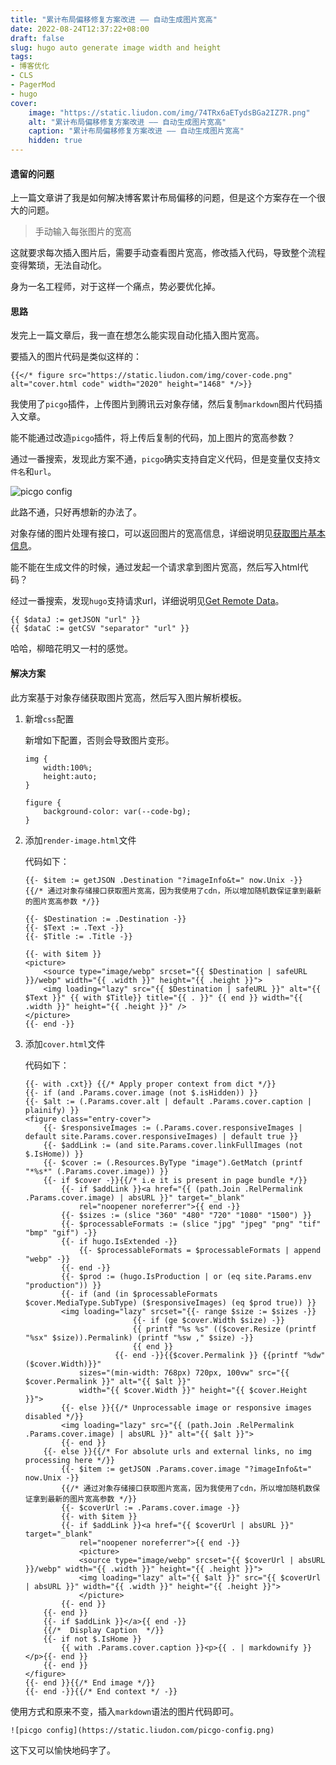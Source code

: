 ```yaml
---
title: "累计布局偏移修复方案改进 —— 自动生成图片宽高"
date: 2022-08-24T12:37:22+08:00
draft: false
slug: hugo auto generate image width and height
tags: 
- 博客优化
- CLS
- PagerMod
- hugo
cover:
    image: "https://static.liudon.com/img/74TRx6aETydsBGa2IZ7R.png"
    alt: "累计布局偏移修复方案改进 —— 自动生成图片宽高"
    caption: "累计布局偏移修复方案改进 —— 自动生成图片宽高"
    hidden: true
---
```


#### 遗留的问题

上一篇文章讲了我是如何解决博客累计布局偏移的问题，但是这个方案存在一个很大的问题。

> 手动输入每张图片的宽高

这就要求每次插入图片后，需要手动查看图片宽高，修改插入代码，导致整个流程变得繁琐，无法自动化。

身为一名工程师，对于这样一个痛点，势必要优化掉。

#### 思路

发完上一篇文章后，我一直在想怎么能实现自动化插入图片宽高。

要插入的图片代码是类似这样的：

```
{{</* figure src="https://static.liudon.com/img/cover-code.png" alt="cover.html code" width="2020" height="1468" */>}}
```

我使用了`picgo`插件，上传图片到腾讯云对象存储，然后复制`markdown`图片代码插入文章。

能不能通过改造`picgo`插件，将上传后复制的代码，加上图片的宽高参数？

通过一番搜索，发现此方案不通，`picgo`确实支持自定义代码，但是变量仅支持`文件名`和`url`。

![picgo config](https://static.liudon.com/picgo-config.png)

此路不通，只好再想新的办法了。

对象存储的图片处理有接口，可以返回图片的宽高信息，详细说明见[获取图片基本信息](https://cloud.tencent.com/document/product/460/6927)。

能不能在生成文件的时候，通过发起一个请求拿到图片宽高，然后写入html代码？

经过一番搜索，发现`hugo`支持请求url，详细说明见[Get Remote Data](https://gohugo.io/templates/data-templates/#get-remote-data)。

```
{{ $dataJ := getJSON "url" }}
{{ $dataC := getCSV "separator" "url" }}
```

哈哈，柳暗花明又一村的感觉。

#### 解决方案

此方案基于对象存储获取图片宽高，然后写入图片解析模板。

1. 新增`css`配置

    新增如下配置，否则会导致图片变形。

    ```
    img {
        width:100%;
        height:auto;
    }

    figure {
        background-color: var(--code-bg);
    }
    ```

2. 添加`render-image.html`文件

    代码如下：

    ```
    {{- $item := getJSON .Destination "?imageInfo&t=" now.Unix -}}
    {{/* 通过对象存储接口获取图片宽高，因为我使用了cdn，所以增加随机数保证拿到最新的图片宽高参数 */}}

    {{- $Destination := .Destination -}}
    {{- $Text := .Text -}}
    {{- $Title := .Title -}}

    {{- with $item }}
    <picture>
        <source type="image/webp" srcset="{{ $Destination | safeURL }}/webp" width="{{ .width }}" height="{{ .height }}">
        <img loading="lazy" src="{{ $Destination | safeURL }}" alt="{{ $Text }}" {{ with $Title}} title="{{ . }}" {{ end }} width="{{ .width }}" height="{{ .height }}" />
    </picture>
    {{- end -}}
    ```

3. 添加`cover.html`文件

    代码如下：

    ```
    {{- with .cxt}} {{/* Apply proper context from dict */}}
    {{- if (and .Params.cover.image (not $.isHidden)) }}
    {{- $alt := (.Params.cover.alt | default .Params.cover.caption | plainify) }}
    <figure class="entry-cover">
        {{- $responsiveImages := (.Params.cover.responsiveImages | default site.Params.cover.responsiveImages) | default true }}
        {{- $addLink := (and site.Params.cover.linkFullImages (not $.IsHome)) }}
        {{- $cover := (.Resources.ByType "image").GetMatch (printf "*%s*" (.Params.cover.image)) }}
        {{- if $cover -}}{{/* i.e it is present in page bundle */}}
            {{- if $addLink }}<a href="{{ (path.Join .RelPermalink .Params.cover.image) | absURL }}" target="_blank"
                rel="noopener noreferrer">{{ end -}}
            {{- $sizes := (slice "360" "480" "720" "1080" "1500") }}
            {{- $processableFormats := (slice "jpg" "jpeg" "png" "tif" "bmp" "gif") -}}
            {{- if hugo.IsExtended -}}
                {{- $processableFormats = $processableFormats | append "webp" -}}
            {{- end -}}
            {{- $prod := (hugo.IsProduction | or (eq site.Params.env "production")) }}
            {{- if (and (in $processableFormats $cover.MediaType.SubType) ($responsiveImages) (eq $prod true)) }}
            <img loading="lazy" srcset="{{- range $size := $sizes -}}
                            {{- if (ge $cover.Width $size) -}}
                            {{ printf "%s %s" (($cover.Resize (printf "%sx" $size)).Permalink) (printf "%sw ," $size) -}}
                            {{ end }}
                        {{- end -}}{{$cover.Permalink }} {{printf "%dw" ($cover.Width)}}" 
                sizes="(min-width: 768px) 720px, 100vw" src="{{ $cover.Permalink }}" alt="{{ $alt }}" 
                width="{{ $cover.Width }}" height="{{ $cover.Height }}">
            {{- else }}{{/* Unprocessable image or responsive images disabled */}}
            <img loading="lazy" src="{{ (path.Join .RelPermalink .Params.cover.image) | absURL }}" alt="{{ $alt }}">
            {{- end }}
        {{- else }}{{/* For absolute urls and external links, no img processing here */}}
            {{- $item := getJSON .Params.cover.image "?imageInfo&t=" now.Unix -}}
            {{/* 通过对象存储接口获取图片宽高，因为我使用了cdn，所以增加随机数保证拿到最新的图片宽高参数 */}}
            {{- $coverUrl := .Params.cover.image -}}
            {{- with $item }}
            {{- if $addLink }}<a href="{{ $coverUrl | absURL }}" target="_blank"
                rel="noopener noreferrer">{{ end -}}
                <picture>
                <source type="image/webp" srcset="{{ $coverUrl | absURL }}/webp" width="{{ .width }}" height="{{ .height }}">
                <img loading="lazy" alt="{{ $alt }}" src="{{ $coverUrl | absURL }}" width="{{ .width }}" height="{{ .height }}">
                </picture>
            {{- end }}
        {{- end }}
        {{- if $addLink }}</a>{{ end -}}
        {{/*  Display Caption  */}}
        {{- if not $.IsHome }}
            {{ with .Params.cover.caption }}<p>{{ . | markdownify }}</p>{{- end }}
        {{- end }}
    </figure>
    {{- end }}{{/* End image */}}
    {{- end -}}{{/* End context */ -}}
    ```

使用方式和原来不变，插入`markdown`语法的图片代码即可。

```
![picgo config](https://static.liudon.com/picgo-config.png)
```

这下又可以愉快地码字了。
